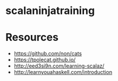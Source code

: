# scalaninjatraining

# Resources
  * https://github.com/non/cats
  * https://tpolecat.github.io/
  * http://eed3si9n.com/learning-scalaz/
  * http://learnyouahaskell.com/introduction
